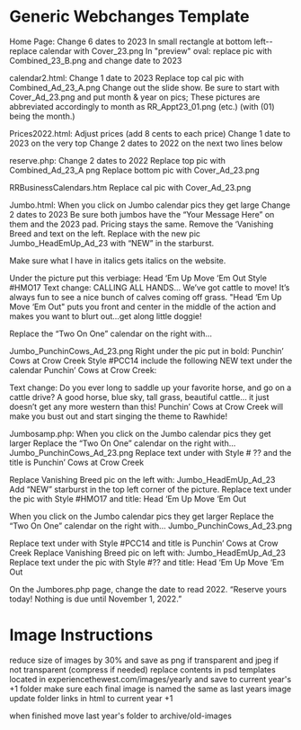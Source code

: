 # Generic Webchanges Template

Home Page: Change 6 dates to 2023
In small rectangle at bottom left--replace calendar with Cover_23.png
In "preview" oval: replace pic with Combined_23_B.png and change date to 2023

calendar2.html:
Change 1 date to 2023
Replace top cal pic with Combined_Ad_23_A.png
Change out the slide show. Be sure to start with Cover_Ad_23.png and put month & year on pics; These pictures are abbreviated accordingly to month as RR_Appt23_01.png (etc.) (with (01) being the month.)

Prices2022.html:
Adjust prices (add 8 cents to each price)
Change 1 date to 2023 on the very top
Change 2 dates to 2022 on the next two lines below

reserve.php:
Change 2 dates to 2022
Replace top pic with Combined_Ad_23_A png
Replace bottom pic with Cover_Ad_23.png

RRBusinessCalendars.htm
Replace cal pic with Cover_Ad_23.png

Jumbo.html:
When you click on Jumbo calendar pics they get large
Change 2 dates to 2023
Be sure both jumbos have the “Your Message Here” on them and the 2023 pad.
Pricing stays the same.
Remove the ‘Vanishing Breed and text on the left. Replace with the new pic Jumbo_HeadEmUp_Ad_23 with “NEW” in the starburst.

Make sure what I have in italics gets italics on the website.

Under the picture put this verbiage:
Head ‘Em Up Move ‘Em Out
Style #HMO17
Text change: CALLING ALL HANDS… We’ve got cattle to move! It’s always fun to see a nice bunch of calves coming off grass. "Head ‘Em Up Move ‘Em Out" puts you front and center in the middle of the action and makes you want to blurt out…get along little doggie!

Replace the “Two On One” calendar on the right with…

Jumbo_PunchinCows_Ad_23.png
Right under the pic put in bold:
Punchin’ Cows at Crow Creek
Style #PCC14
include the following NEW text under the calendar Punchin’ Cows at Crow Creek:

Text change: Do you ever long to saddle up your favorite horse, and go on a cattle drive? A good horse, blue sky, tall grass, beautiful cattle… it just doesn’t get any more western than this! Punchin’ Cows at Crow Creek will make you bust out and start singing the theme to Rawhide!

Jumbosamp.php:
When you click on the Jumbo calendar pics they get larger
Replace the “Two On One” calendar on the right with…
Jumbo_PunchinCows_Ad_23.png
Replace text under with Style # ?? and the title is Punchin’ Cows at Crow Creek

Replace Vanishing Breed pic on the left with:
Jumbo_HeadEmUp_Ad_23
Add “NEW” starburst in the top left corner of the picture.
Replace text under the pic with Style #HMO17 and title: Head ‘Em Up Move ‘Em Out

When you click on the Jumbo calendar pics they get larger
Replace the “Two On One” calendar on the right with…
Jumbo_PunchinCows_Ad_23.png

Replace text under with Style #PCC14 and title is Punchin’ Cows at Crow Creek
Replace Vanishing Breed pic on left with: Jumbo_HeadEmUp_Ad_23
Replace text under the pic with Style #?? and title: Head ‘Em Up Move ‘Em Out

On the Jumbores.php page, change the date to read 2022. “Reserve yours today! Nothing is due until November 1, 2022.”

# Image Instructions

reduce size of images by 30% and save as png if transparent and jpeg if not transparent (compress if needed)
replace contents in psd templates located in experiencethewest.com/images/yearly and save to current year's +1 folder
make sure each final image is named the same as last years image
update folder links in html to current year +1

when finished move last year's folder to archive/old-images
